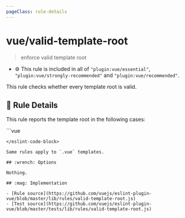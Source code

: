 ```yaml
---
pageClass: rule-details
---
```

# vue/valid-template-root
> enforce valid template root

- :gear: This rule is included in all of `"plugin:vue/essential"`, `"plugin:vue/strongly-recommended"` and `"plugin:vue/recommended"`.

This rule checks whether every template root is valid.

## :book: Rule Details

This rule reports the template root in the following cases:

<eslint-code-block :rules="{'vue/valid-template-root': ['error']}">
```vue
<script>
  // The root is nothing
  Vue.component('example', {
    template: ''
  });

  // The root is text
  Vue.component('example', {
    template: 'abc'
  });

  // The root is multiple elements
  Vue.component('example', {
    template: `
      <div>hello</div>
      <div>hello</div>
    `
  });

  // The root element has `v-for` directives
  Vue.component('example', {
    template: '<div v-for="item in items"/>'
  });

  // The root element is `<template>` or `<slot>`
  Vue.component('example', {
    template: '<template>Hello</template>'
  });
</script>
```
</eslint-code-block>

Same rules apply to `.vue` templates.

## :wrench: Options

Nothing.

## :mag: Implementation

- [Rule source](https://github.com/vuejs/eslint-plugin-vue/blob/master/lib/rules/valid-template-root.js)
- [Test source](https://github.com/vuejs/eslint-plugin-vue/blob/master/tests/lib/rules/valid-template-root.js)
